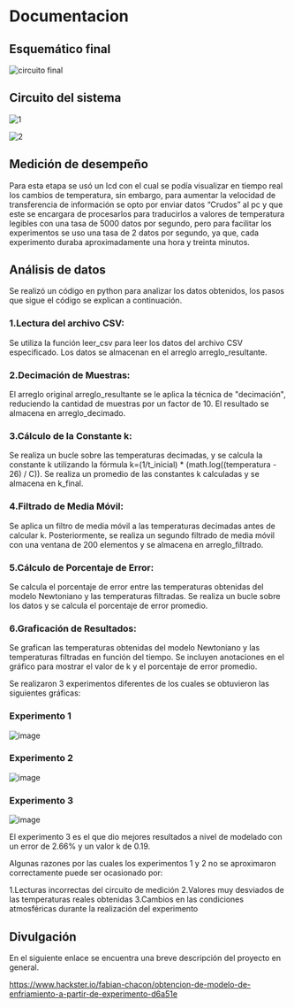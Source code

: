 # Documentacion
## Esquemático final
![circuito final](https://github.com/fabianchs/taller_instrul_lab4/assets/26722437/471e3ac4-8fee-4116-a4fd-ce971efce288)

## Circuito del sistema

![1](https://github.com/fabianchs/taller_instrul_lab4/assets/26722437/1d51dee5-63ba-40bf-97ad-572059a0d779)

![2](https://github.com/fabianchs/taller_instrul_lab4/assets/26722437/4e6c7639-5048-414a-a02b-6a5f3b0f284e)

## Medición de desempeño
Para esta etapa se usó un lcd con el cual se podía visualizar en tiempo real los cambios de temperatura, sin embargo, para aumentar la velocidad de transferencia de información se opto por enviar datos “Crudos” al pc y que este se encargara de procesarlos para traducirlos a valores de temperatura legibles con una tasa de 5000 datos por segundo, pero para facilitar los experimentos se uso una tasa de 2 datos por segundo, ya que, cada experimento duraba aproximadamente una hora y treinta minutos.

## Análisis de datos
Se realizó un código en python para analizar los datos obtenidos, los pasos que sigue el código se explican a continuación.

### 1.Lectura del archivo CSV:

Se utiliza la función leer_csv para leer los datos del archivo CSV especificado.
Los datos se almacenan en el arreglo arreglo_resultante.

### 2.Decimación de Muestras:

El arreglo original arreglo_resultante se le aplica la técnica de "decimación", reduciendo la cantidad de muestras por un factor de 10. El resultado se almacena en arreglo_decimado.

### 3.Cálculo de la Constante k:

Se realiza un bucle sobre las temperaturas decimadas, y se calcula la constante
k utilizando la fórmula k=(1/t_inicial) * (math.log((temperatura - 26) / C)).
Se realiza un promedio de las constantes k calculadas y se almacena en k_final.

### 4.Filtrado de Media Móvil:

Se aplica un filtro de media móvil a las temperaturas decimadas antes de calcular k.
Posteriormente, se realiza un segundo filtrado de media móvil con una ventana de 200 elementos y se almacena en arreglo_filtrado.

### 5.Cálculo de Porcentaje de Error:

Se calcula el porcentaje de error entre las temperaturas obtenidas del modelo Newtoniano y las temperaturas filtradas.
Se realiza un bucle sobre los datos y se calcula el porcentaje de error promedio.

### 6.Graficación de Resultados:
Se grafican las temperaturas obtenidas del modelo Newtoniano y las temperaturas filtradas en función del tiempo.
Se incluyen anotaciones en el gráfico para mostrar el valor de k y el porcentaje de error promedio.

Se realizaron 3 experimentos diferentes de los cuales se obtuvieron las siguientes gráficas:

### Experimento 1
![image](https://github.com/fabianchs/taller_instrul_lab4/assets/26722437/8fb36660-d962-404e-8b33-26ed71f19ad8)

### Experimento 2
![image](https://github.com/fabianchs/taller_instrul_lab4/assets/26722437/7cf7f1f6-3db2-49c7-bd4a-ba49ce1bff7e)

### Experimento 3
![image](https://github.com/fabianchs/taller_instrul_lab4/assets/26722437/1cab1872-4e9a-4a46-97c8-fba583e32262)

El experimento 3 es el que dio mejores resultados a nivel de modelado con un error de 2.66% y un valor k de 0.19.

Algunas razones por las cuales los experimentos 1 y 2 no se aproximaron correctamente puede ser ocasionado por:

1.Lecturas incorrectas del circuito de medición
2.Valores muy desviados de las temperaturas reales obtenidas
3.Cambios en las condiciones atmosféricas durante la realización del experimento

## Divulgación
En el siguiente enlace se encuentra una breve descripción del proyecto en general.

https://www.hackster.io/fabian-chacon/obtencion-de-modelo-de-enfriamiento-a-partir-de-experimento-d6a51e
